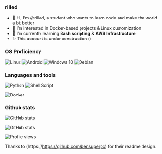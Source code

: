 ### rilled

- 👋 Hi, I’m @rilled, a student who wants to learn code and make the world a bit better
- 👀 I’m interested in Docker-based projects & Linux customization
- 🌱 I’m currently learning **Bash scripting** & **AWS Infrastructure**
- ✨ This account is under construction :)

### OS Proficiency

![Linux](https://img.shields.io/badge/Linux-FCC624?style=for-the-badge&logo=linux&logoColor=black)
![Android](https://img.shields.io/badge/Android-3DDC84?style=for-the-badge&logo=android&logoColor=white)
![Windows 10](https://img.shields.io/badge/Windows-0078D6?style=for-the-badge&logo=windows&logoColor=white)
![Debian](https://img.shields.io/badge/Debian-A81D33?style=for-the-badge&logo=debian&logoColor=white)

### Languages and tools

![Python](https://img.shields.io/badge/python-%2314354C.svg?style=for-the-badge&logo=python&logoColor=white)
![Shell Script](https://img.shields.io/badge/shell_script-%23121011.svg?style=for-the-badge&logo=gnu-bash&logoColor=white) 

![Docker](https://img.shields.io/badge/docker-%230db7ed.svg?style=for-the-badge&logo=docker&logoColor=white)

### Github stats

![GitHub stats](https://github-readme-stats.vercel.app/api/top-langs/?username=rilled&langs_count=9&layout=compact&hide=css&theme=cobalt)

![GitHub stats](https://github-readme-stats.vercel.app/api?username=rilled&show_icons=true&count_private=true&theme=cobalt)

![Profile views](https://gpvc.arturio.dev/rilled)

Thanks to (https://https://github.com/bensuperpc) for their readme design.
